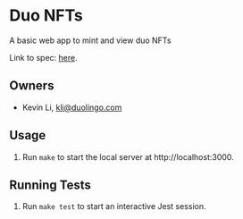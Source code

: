 # Duo NFTs

A basic web app to mint and view duo NFTs

Link to spec: [here](https://docs.google.com/document/d/1LdcmOvODy6BPPCP2JM5vOcUgmCTQNTE6hQ4HVQt0k_o/edit).

## Owners

- Kevin Li, kli@duolingo.com

## Usage

1. Run `make` to start the local server at http://localhost:3000.

## Running Tests

1. Run `make test` to start an interactive Jest session.

